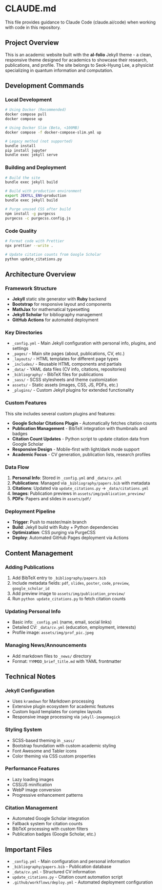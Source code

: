 # CLAUDE.md

This file provides guidance to Claude Code (claude.ai/code) when working with code in this repository.

## Project Overview

This is an academic website built with the **al-folio** Jekyll theme - a clean, responsive theme designed for academics to showcase their research, publications, and profile. The site belongs to Seok-Hyung Lee, a physicist specializing in quantum information and computation.

## Development Commands

### Local Development
```bash
# Using Docker (Recommended)
docker compose pull
docker compose up

# Using Docker Slim (Beta, <100MB)
docker compose -f docker-compose-slim.yml up

# Legacy method (not supported)
bundle install
pip install jupyter
bundle exec jekyll serve
```

### Building and Deployment
```bash
# Build the site
bundle exec jekyll build

# Build with production environment
export JEKYLL_ENV=production
bundle exec jekyll build

# Purge unused CSS after build
npm install -g purgecss
purgecss -c purgecss.config.js
```

### Code Quality
```bash
# Format code with Prettier
npx prettier --write .

# Update citation counts from Google Scholar
python update_citations.py
```

## Architecture Overview

### Framework Structure
- **Jekyll** static site generator with **Ruby** backend
- **Bootstrap** for responsive layout and components  
- **MathJax** for mathematical typesetting
- **Jekyll Scholar** for bibliography management
- **GitHub Actions** for automated deployment

### Key Directories
- `_config.yml` - Main Jekyll configuration with personal info, plugins, and settings
- `_pages/` - Main site pages (about, publications, CV, etc.)
- `_layouts/` - HTML templates for different page types
- `_includes/` - Reusable HTML components and partials
- `_data/` - YAML data files (CV info, citations, repositories)
- `_bibliography/` - BibTeX files for publications
- `_sass/` - SCSS stylesheets and theme customization
- `assets/` - Static assets (images, CSS, JS, PDFs, etc.)
- `_plugins/` - Custom Jekyll plugins for extended functionality

### Custom Features
This site includes several custom plugins and features:
- **Google Scholar Citations Plugin** - Automatically fetches citation counts
- **Publication Management** - BibTeX integration with thumbnails and badges  
- **Citation Count Updates** - Python script to update citation data from Google Scholar
- **Responsive Design** - Mobile-first with light/dark mode support
- **Academic Focus** - CV generation, publication lists, research profiles

### Data Flow
1. **Personal Info**: Stored in `_config.yml` and `_data/cv.yml`
2. **Publications**: Managed via `_bibliography/papers.bib` with metadata
3. **Citations**: Updated via `update_citations.py` → `_data/citations.yml`
4. **Images**: Publication previews in `assets/img/publication_preview/`
5. **PDFs**: Papers and slides in `assets/pdf/`

### Deployment Pipeline
- **Trigger**: Push to master/main branch
- **Build**: Jekyll build with Ruby + Python dependencies
- **Optimization**: CSS purging via PurgeCSS
- **Deploy**: Automated GitHub Pages deployment via Actions

## Content Management

### Adding Publications
1. Add BibTeX entry to `_bibliography/papers.bib`
2. Include metadata fields: `pdf`, `slides`, `poster`, `code`, `preview`, `google_scholar_id`
3. Add preview image to `assets/img/publication_preview/`
4. Run `python update_citations.py` to fetch citation counts

### Updating Personal Info
- Basic info: `_config.yml` (name, email, social links)
- Detailed CV: `_data/cv.yml` (education, employment, interests)
- Profile image: `assets/img/prof_pic.jpeg`

### Managing News/Announcements
- Add markdown files to `_news/` directory
- Format: `YYMMDD_brief_title.md` with YAML frontmatter

## Technical Notes

### Jekyll Configuration
- Uses `kramdown` for Markdown processing
- Extensive plugin ecosystem for academic features
- Custom liquid templates for complex layouts
- Responsive image processing via `jekyll-imagemagick`

### Styling System
- SCSS-based theming in `_sass/`
- Bootstrap foundation with custom academic styling
- Font Awesome and Tabler icons
- Color theming via CSS custom properties

### Performance Features
- Lazy loading images
- CSS/JS minification
- WebP image conversion
- Progressive enhancement patterns

### Citation Management
- Automated Google Scholar integration
- Fallback system for citation counts
- BibTeX processing with custom filters
- Publication badges (Google Scholar, etc.)

## Important Files

- `_config.yml` - Main configuration and personal information
- `_bibliography/papers.bib` - Publication database
- `_data/cv.yml` - Structured CV information
- `update_citations.py` - Citation count automation script
- `.github/workflows/deploy.yml` - Automated deployment configuration